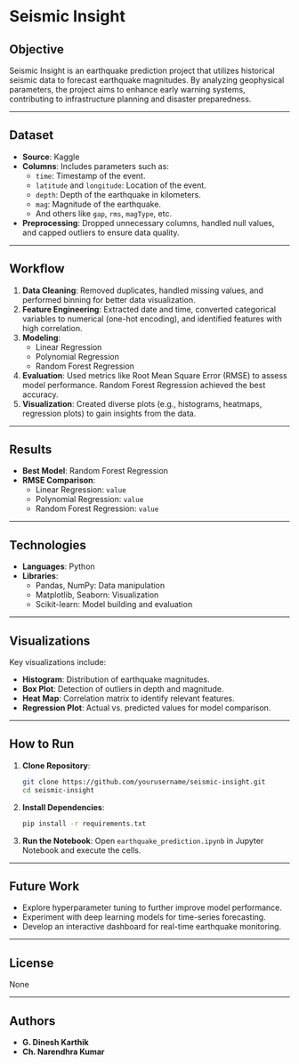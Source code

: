 # Seismic Insight

## Objective
Seismic Insight is an earthquake prediction project that utilizes historical seismic data to forecast earthquake magnitudes. By analyzing geophysical parameters, the project aims to enhance early warning systems, contributing to infrastructure planning and disaster preparedness.

---

## Dataset
- **Source**: Kaggle 
- **Columns**: Includes parameters such as:
  - `time`: Timestamp of the event.
  - `latitude` and `longitude`: Location of the event.
  - `depth`: Depth of the earthquake in kilometers.
  - `mag`: Magnitude of the earthquake.
  - And others like `gap`, `rms`, `magType`, etc.
- **Preprocessing**: Dropped unnecessary columns, handled null values, and capped outliers to ensure data quality.

---

## Workflow
1. **Data Cleaning**: Removed duplicates, handled missing values, and performed binning for better data visualization.
2. **Feature Engineering**: Extracted date and time, converted categorical variables to numerical (one-hot encoding), and identified features with high correlation.
3. **Modeling**:
   - Linear Regression
   - Polynomial Regression
   - Random Forest Regression
4. **Evaluation**: Used metrics like Root Mean Square Error (RMSE) to assess model performance. Random Forest Regression achieved the best accuracy.
5. **Visualization**: Created diverse plots (e.g., histograms, heatmaps, regression plots) to gain insights from the data.

---

## Results
- **Best Model**: Random Forest Regression
- **RMSE Comparison**:
  - Linear Regression: `value`
  - Polynomial Regression: `value`
  - Random Forest Regression: `value`

---

## Technologies
- **Languages**: Python
- **Libraries**:
  - Pandas, NumPy: Data manipulation
  - Matplotlib, Seaborn: Visualization
  - Scikit-learn: Model building and evaluation

---

## Visualizations
Key visualizations include:
- **Histogram**: Distribution of earthquake magnitudes.
- **Box Plot**: Detection of outliers in depth and magnitude.
- **Heat Map**: Correlation matrix to identify relevant features.
- **Regression Plot**: Actual vs. predicted values for model comparison.

---

## How to Run
1. **Clone Repository**:
   ```bash
   git clone https://github.com/yourusername/seismic-insight.git
   cd seismic-insight
   ```
2. **Install Dependencies**:
   ```bash
   pip install -r requirements.txt
   ```
3. **Run the Notebook**:
   Open `earthquake_prediction.ipynb` in Jupyter Notebook and execute the cells.

---

## Future Work
- Explore hyperparameter tuning to further improve model performance.
- Experiment with deep learning models for time-series forecasting.
- Develop an interactive dashboard for real-time earthquake monitoring.

---

## License
None

---

## Authors
- **G. Dinesh Karthik**
- **Ch. Narendhra Kumar**
